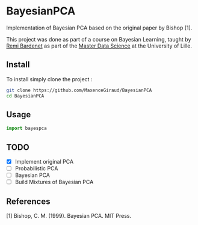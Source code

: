 # BayesianPCA

Implementation of Bayesian PCA based on the original paper by Bishop [1].

This project was done as part of a course on Bayesian Learning, taught by [Remi Bardenet](http://rbardenet.github.io/) as part of the [Master Data Science](https://sciences-technologies.univ-lille.fr/mathematiques/formation/master-mention-sciences-des-donnees/) at the University of Lille.

## Install

To install simply clone the project  :
```bash
git clone https://github.com/MaxenceGiraud/BayesianPCA
cd BayesianPCA
```

## Usage

```python
import bayespca
```

## TODO
- [x] Implement original PCA
- [ ] Probabilistic PCA
- [ ] Bayesian PCA
- [ ] Build Mixtures of Bayesian PCA

## References

[1] Bishop, C. M. (1999). Bayesian PCA. MIT Press.